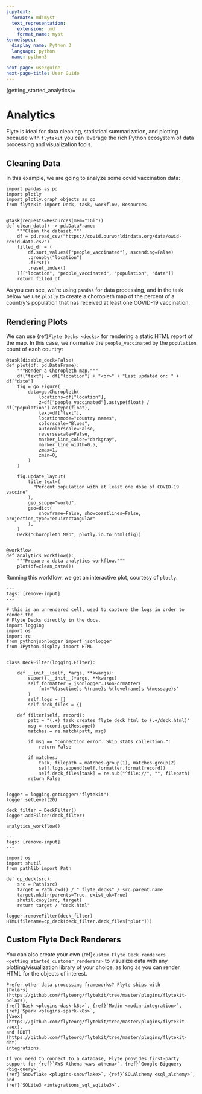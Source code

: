 ```yaml
---
jupytext:
  formats: md:myst
  text_representation:
    extension: .md
    format_name: myst
kernelspec:
  display_name: Python 3
  language: python
  name: python3

next-page: userguide
next-page-title: User Guide
---
```


(getting_started_analytics)=

# Analytics

Flyte is ideal for data cleaning, statistical summarization, and plotting
because with `flytekit` you can leverage the rich Python ecosystem of data
processing and visualization tools.

## Cleaning Data

In this example, we are going to analyze some covid vaccination data:

```{code-cell} ipython3
import pandas as pd
import plotly
import plotly.graph_objects as go
from flytekit import Deck, task, workflow, Resources


@task(requests=Resources(mem="1Gi"))
def clean_data() -> pd.DataFrame:
    """Clean the dataset."""
    df = pd.read_csv("https://covid.ourworldindata.org/data/owid-covid-data.csv")
    filled_df = (
        df.sort_values(["people_vaccinated"], ascending=False)
        .groupby("location")
        .first()
        .reset_index()
    )[["location", "people_vaccinated", "population", "date"]]
    return filled_df
```

As you can see, we're using `pandas` for data processing, and in the task
below we use `plotly` to create a choropleth map of the percent of a country's
population that has received at least one COVID-19 vaccination.

## Rendering Plots

We can use {ref}`Flyte Decks <decks>` for rendering a static HTML report
of the map. In this case, we normalize the `people_vaccinated` by the
`population` count of each country:

```{code-cell} ipython3
@task(disable_deck=False)
def plot(df: pd.DataFrame):
    """Render a Choropleth map."""
    df["text"] = df["location"] + "<br>" + "Last updated on: " + df["date"]
    fig = go.Figure(
        data=go.Choropleth(
            locations=df["location"],
            z=df["people_vaccinated"].astype(float) / df["population"].astype(float),
            text=df["text"],
            locationmode="country names",
            colorscale="Blues",
            autocolorscale=False,
            reversescale=False,
            marker_line_color="darkgray",
            marker_line_width=0.5,
            zmax=1,
            zmin=0,
        )
    )

    fig.update_layout(
        title_text=(
          "Percent population with at least one dose of COVID-19 vaccine"
        ),
        geo_scope="world",
        geo=dict(
            showframe=False, showcoastlines=False, projection_type="equirectangular"
        ),
    )
    Deck("Choropleth Map", plotly.io.to_html(fig))


@workflow
def analytics_workflow():
    """Prepare a data analytics workflow."""
    plot(df=clean_data())
```

Running this workflow, we get an interactive plot, courtesy of `plotly`:

```{code-cell} ipython3
---
tags: [remove-input]
---

# this is an unrendered cell, used to capture the logs in order to render the
# Flyte Decks directly in the docs.
import logging
import os
import re
from pythonjsonlogger import jsonlogger
from IPython.display import HTML


class DeckFilter(logging.Filter):

    def __init__(self, *args, **kwargs):
        super().__init__(*args, **kwargs)
        self.formatter = jsonlogger.JsonFormatter(
            fmt="%(asctime)s %(name)s %(levelname)s %(message)s"
        )
        self.logs = []
        self.deck_files = {}

    def filter(self, record):
        patt = "(.+) task creates flyte deck html to (.+/deck.html)"
        msg = record.getMessage()
        matches = re.match(patt, msg)

        if msg == "Connection error. Skip stats collection.":
            return False

        if matches:
            task, filepath = matches.group(1), matches.group(2)
            self.logs.append(self.formatter.format(record))
            self.deck_files[task] = re.sub("^file://", "", filepath)
        return False


logger = logging.getLogger("flytekit")
logger.setLevel(20)

deck_filter = DeckFilter()
logger.addFilter(deck_filter)
```

```{code-cell} ipython3
analytics_workflow()
```

```{code-cell} ipython3
---
tags: [remove-input]
---

import os
import shutil
from pathlib import Path

def cp_deck(src):
    src = Path(src)
    target = Path.cwd() / "_flyte_decks" / src.parent.name
    target.mkdir(parents=True, exist_ok=True)
    shutil.copy(src, target)
    return target / "deck.html"

logger.removeFilter(deck_filter)
HTML(filename=cp_deck(deck_filter.deck_files["plot"]))
```

## Custom Flyte Deck Renderers

You can also create your own {ref}`custom Flyte Deck renderers <getting_started_customer_renderers>`
to visualize data with any plotting/visualization library of your choice, as
long as you can render HTML for the objects of interest.

```{important}
Prefer other data processing frameworks? Flyte ships with
[Polars](https://github.com/flyteorg/flytekit/tree/master/plugins/flytekit-polars),
{ref}`Dask <plugins-dask-k8s>`, {ref}`Modin <modin-integration>`, {ref}`Spark <plugins-spark-k8s>`,
[Vaex](https://github.com/flyteorg/flytekit/tree/master/plugins/flytekit-vaex),
and [DBT](https://github.com/flyteorg/flytekit/tree/master/plugins/flytekit-dbt)
integrations.

If you need to connect to a database, Flyte provides first-party
support for {ref}`AWS Athena <aws-athena>`, {ref}`Google Bigquery <big-query>`,
{ref}`Snowflake <plugins-snowflake>`, {ref}`SQLAlchemy <sql_alchemy>`, and
{ref}`SQLite3 <integrations_sql_sqlite3>`.
```
